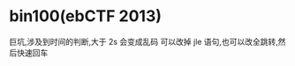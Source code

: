 # bin100(ebCTF 2013)
巨坑,涉及到时间的判断,大于 2s 会变成乱码
可以改掉 jle 语句,也可以改全跳转,然后快速回车
<!--stackedit_data:
eyJoaXN0b3J5IjpbNTQ4MjY4NTAxLDcxNjY2NDY0XX0=
-->